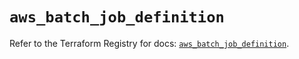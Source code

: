 # `aws_batch_job_definition`

Refer to the Terraform Registry for docs: [`aws_batch_job_definition`](https://registry.terraform.io/providers/hashicorp/aws/5.99.1/docs/resources/batch_job_definition).
